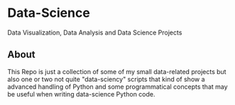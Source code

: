 # Data-Science
Data Visualization, Data Analysis and Data Science Projects

## About
This Repo is just a collection of some of my small data-related projects but also one or two not quite 
"data-sciency" scripts that kind of show a advanced handling of Python and some programmatical concepts that
may be useful when writing data-science Python code.
